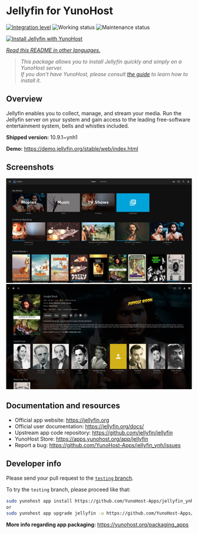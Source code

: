 <!--
N.B.: This README was automatically generated by <https://github.com/YunoHost/apps/tree/master/tools/readme_generator>
It shall NOT be edited by hand.
-->

# Jellyfin for YunoHost

[![Integration level](https://dash.yunohost.org/integration/jellyfin.svg)](https://dash.yunohost.org/appci/app/jellyfin) ![Working status](https://ci-apps.yunohost.org/ci/badges/jellyfin.status.svg) ![Maintenance status](https://ci-apps.yunohost.org/ci/badges/jellyfin.maintain.svg)

[![Install Jellyfin with YunoHost](https://install-app.yunohost.org/install-with-yunohost.svg)](https://install-app.yunohost.org/?app=jellyfin)

*[Read this README in other languages.](./ALL_README.md)*

> *This package allows you to install Jellyfin quickly and simply on a YunoHost server.*  
> *If you don't have YunoHost, please consult [the guide](https://yunohost.org/install) to learn how to install it.*

## Overview

Jellyfin enables you to collect, manage, and stream your media. Run the Jellyfin server on your system and gain access to the leading free-software entertainment system, bells and whistles included.


**Shipped version:** 10.9.1~ynh1

**Demo:** <https://demo.jellyfin.org/stable/web/index.html>

## Screenshots

![Screenshot of Jellyfin](./doc/screenshots/jellyfin-1.jpg)
![Screenshot of Jellyfin](./doc/screenshots/jellyfin-2.jpg)

## Documentation and resources

- Official app website: <https://jellyfin.org>
- Official user documentation: <https://jellyfin.org/docs/>
- Upstream app code repository: <https://github.com/jellyfin/jellyfin>
- YunoHost Store: <https://apps.yunohost.org/app/jellyfin>
- Report a bug: <https://github.com/YunoHost-Apps/jellyfin_ynh/issues>

## Developer info

Please send your pull request to the [`testing` branch](https://github.com/YunoHost-Apps/jellyfin_ynh/tree/testing).

To try the `testing` branch, please proceed like that:

```bash
sudo yunohost app install https://github.com/YunoHost-Apps/jellyfin_ynh/tree/testing --debug
or
sudo yunohost app upgrade jellyfin -u https://github.com/YunoHost-Apps/jellyfin_ynh/tree/testing --debug
```

**More info regarding app packaging:** <https://yunohost.org/packaging_apps>
